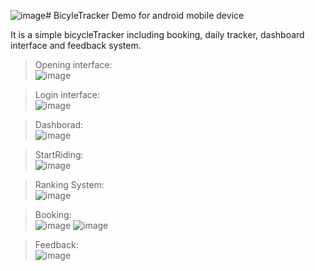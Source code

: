![image](https://github.com/user-attachments/assets/8b790d87-8e01-4ff5-b2a2-72ba1728710d)# BicyleTracker Demo for android mobile device

It is a simple bicycleTracker including booking, daily tracker, dashboard interface and feedback system.


> Opening interface:  
![image](https://github.com/user-attachments/assets/2e9073db-2347-4e49-9a57-973ca9f7bd4e)

> Login interface:  
![image](https://github.com/user-attachments/assets/d6656b58-2a9d-4c8b-b145-689bda57d7ee)

> Dashborad:  
![image](https://github.com/user-attachments/assets/e4894d67-7924-41b9-8e47-dfde9dcb7123)

> StartRiding:  
![image](https://github.com/user-attachments/assets/bd11fe5f-50dc-4ad6-a6af-14bbdb80e9a4)

> Ranking System:  
![image](https://github.com/user-attachments/assets/2f7893f4-9384-4aeb-a4dd-b23fe4ffd35f)

> Booking:  
![image](https://github.com/user-attachments/assets/769404df-27d8-4374-8cb5-a37328dda8be)
![image](https://github.com/user-attachments/assets/cd250f0e-b2a6-4097-95a8-d60d8ad0b1c0)

> Feedback:  
![image](https://github.com/user-attachments/assets/a230a98d-7f99-4078-afb3-0f03e10f77fd)
